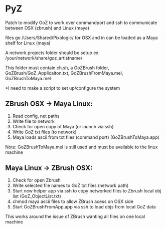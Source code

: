 PyZ
===

Patch to modify GoZ to work over commandport and ssh to communicate between OSX (zbrush) and Linux (maya)

files go /Users/Shared/Pixologic/ for OSX
and in can be loaded as a Maya shelf for Linux (maya)

A network projects folder should be setup ex. /your/network/share/goz_artistname/

This folder must contain ch.sh, a GoZBrush folder, GoZBrush/GoZ_Applicaiton.txt, GoZBrushFromMaya.mel, GoZBrushToMaya.mel

*I need to make a script to set up/configure the system

ZBrush OSX -> Maya Linux:
-----------------------------------
1. Read config, net paths
2. Write file to network
3. Check for open copy of Maya (or launch via ssh)
4. Write GoZ txt files (to network)
5. Maya loads ascii from txt files (command port) (GoZBrushToMaya.app) 

Note:
GoZBrushToMaya.mel is still used and must be available to the linux machine

Maya Linux -> ZBrush OSX:
-----------------------------------
1. Check for open Zbrush
2. Write selected file names to GoZ txt files (network path)
3. Start new helper app via ssh to copy networked files to Zbrush
local obj list (GoZ_ObjectList.txt)
4. chmod maya ascii files to allow ZBrush acess on OSX side
5. Start GoZBrushFromApp.app via ssh to load objs from local GoZ data

This works around the issue of ZBrush wanting all files on one local machine


